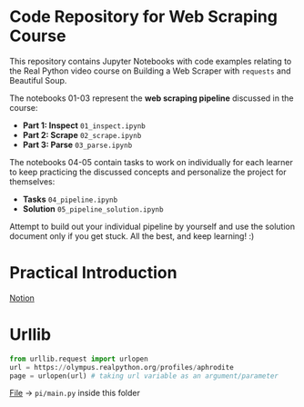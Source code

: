 # Code Repository for Web Scraping Course

This repository contains Jupyter Notebooks with code examples relating to the Real Python video course on Building a Web Scraper with `requests` and Beautiful Soup.

The notebooks 01-03 represent the **web scraping pipeline** discussed in the course:

- **Part 1: Inspect** `01_inspect.ipynb`
- **Part 2: Scrape** `02_scrape.ipynb`
- **Part 3: Parse** `03_parse.ipynb`

The notebooks 04-05 contain tasks to work on individually for each learner to keep practicing the discussed concepts and personalize the project for themselves:

- **Tasks** `04_pipeline.ipynb`
- **Solution** `05_pipeline_solution.ipynb`

Attempt to build out your individual pipeline by yourself and use the solution document only if you get stuck. All the best, and keep learning! :)

# Practical Introduction
[Notion](https://www.notion.so/skinetics/Practical-Introduction-6e3cc304fa9544cbb2b101ec626131a9)

# Urllib
```py
from urllib.request import urlopen 
url = https://olympus.realpython.org/profiles/aphrodite
page = urlopen(url) # taking url variable as an argument/parameter
```

[File](https://github.com/acord-robotics/datascience/blob/main/wscrape/pi/main.py) -> `pi/main.py` inside this folder